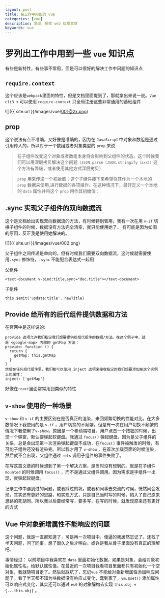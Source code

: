 ```yaml
---
layout: post
title: 在工作中用到的 vue
categories: [vue]
description: 发现，探索 web 优质文章
keywords: vue
---
```


# 罗列出工作中用到一些 `vue` 知识点

有些是新特性，有些事不常用，但是可以很好的解决工作中问题的知识点

## `require.context`

这个应该是`webpack`里面的特性，但是文档里面提到了，那就拿出来说一说。`Vue cli3 +` 可以使用 `require.context` 只全局注册这些非常通用的基础组件

![]({{ site.url }}/images/vue/001@2x.png)

## prop

这个说法有点不准确，又好像是准确的，因为在 `JavaScrip`t 中对象和数组是通过引用传入的，所以对于一个数组或者对象类型的 `prop` 来说

> 在子组件改变这个对象或者数组本身将会影响到父组件的状态。这个时候我们可以用深层拷贝解决这个问题`（JSON.parse（JSON.stringify（xxx））`这个方法有弊端，或者使用其他方式深层拷贝）

> `prop` 用来传递一个初始值；这个子组件接下来希望将其作为一个本地的 `prop` 数据来使用,进行数据的各项操作。在这种情况下，最好定义一个本地的 `data` 属性并将这个 `prop` 用作其初始值：

## .sync 实现父子组件的双向数据流

这个是文档给出实现双向数据流的方法，有时候特别管用，我有一次在用 `v-if` 切换子组件的时候，数据没有方法完全清空，就只能使用她了。
有可能是因为如图的原因，反正我是使用她解决的。

![]({{ site.url }}/images/vue/002.png)

父子组件之间传递是单向的，但有时候我们需要双向数据流，这时候就需要使用`.sync` 修饰符，`.sync` 不能配合表达式一起用

父组件

```
<text-document v-bind:title.sync="doc.title"></text-document>
```

子组件

```
this.$emit('update:title', newTitle)
```

## Provide 给所有的后代组件提供数据和方法

在官网中是这样说的:

```
provide 选项允许我们指定我们想要提供给后代组件的数据/方法。在这个例子中，就是 <google-map> 内部的 getMap 方法：
provide: function () {
  return {
    getMap: this.getMap
  }
}
然后在任何后代组件里，我们都可以使用 inject 选项来接收指定的我们想要添加在这个实例上的属性：
inject: ['getMap']
```

好像在`react`里面常常用到类似的特性

## `v-show` 使用的一种场景

`v-show` 和 `v-if` 的主要区别在是否真正的渲染，来回频繁切换的性能对比。在大多数情况下我使用的是 `v-if` ，用户切换的不频繁。但是有一次在用户切换不频繁的情况下我使用了`v-show`。原因是一个移动端项目，用户点击一个按钮的时候，出现一个弹窗，默认要弹起软键盘。我通过 `focus()` 弹起键盘。因为是父子组件的关系，总是会出现第一次渲染弹起键盘不成功，在`focus()` 事件被触发的时候，有可能子组件还没有渲染完。所以我才用了 `v-show` ，在首次加载页面的时候渲染，然后就不会出现，父组件通过 `refs` 调用子组件的事件失败了。

在写这篇文章的时候想到了另一个解决方案，是当时没有想到的。就是在子组件 `mounted` 的时候调用 `focus()` ，而不是通过父组件调用。因为需求是字组件一出现，就弹起软键盘。

记录工作中遇到过的问题，或者踩过的坑，或者和同事去交流的时候，恍然间会发现，其实还有更好的思路，和实现方式，只是自己当时写的时候，陷入了自己原来思路的死胡同。所以我以后要经常写，要多写，在写的时候，就发现原来还有更好的方式

## Vue 中对象新增属性不能响应的问题

这个问题，我是一直都知道了，可是再一次项目中，傻逼的我居然忘记了。还找了半天问题，问了同事，想了很久之后才明白。或许是我从骨子里面没有真正的理解吧。

事情经过： 以前项目中我喜欢在 `data` 里面初始化数据，如果是对象，会给对象初始化属性名，给默认属性值。在最近的一次项目我看项目里面都只有初始化一个空对象，我就随项目走了。然后就踩坑了，忘记`vue` 不能给对象新增属性添加响应问题了。看了半天都不知为啥数据没有响应式变化，蠢到家了，`vm.$set()` 添加属性可以响应式变化，其实还可以通过 `es6` 的对象解构去实现 `this.obj = {...this.obj}` 。
